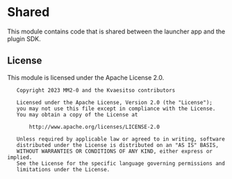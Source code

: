 # Shared

This module contains code that is shared between the launcher app and the plugin SDK.

## License

This module is licensed under the Apache License 2.0.

```
   Copyright 2023 MM2-0 and the Kvaesitso contributors

   Licensed under the Apache License, Version 2.0 (the "License");
   you may not use this file except in compliance with the License.
   You may obtain a copy of the License at

       http://www.apache.org/licenses/LICENSE-2.0

   Unless required by applicable law or agreed to in writing, software
   distributed under the License is distributed on an "AS IS" BASIS,
   WITHOUT WARRANTIES OR CONDITIONS OF ANY KIND, either express or implied.
   See the License for the specific language governing permissions and
   limitations under the License.
```
